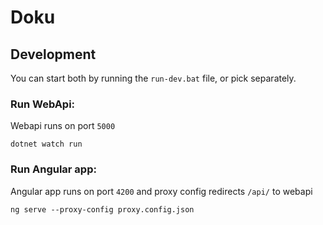 # Doku

## Development
You can start both by running the `run-dev.bat` file, or pick separately.
### Run WebApi:
Webapi runs on port `5000`
```
dotnet watch run
```

### Run Angular app:
Angular app runs on port `4200` and proxy config redirects `/api/` to webapi
```
ng serve --proxy-config proxy.config.json
```
